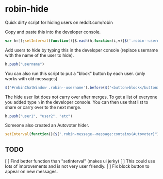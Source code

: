 # robin-hide
Quick dirty script for hiding users on reddit.com/robin

Copy and paste this into the developer console.

```javascript
var h=[];setInterval(function(){$.each(h,function(i,v){$('.robin--username:contains('+v+')').parent().hide();});},100);
```

Add users to hide by typing this in the developer console (replace username with the name of the user to hide).

```javascript
h.push("username")
```

You can also run this script to put a "block" button by each user. (only works with old messages)
```javascript
$('#robinChatWindow .robin--username').before($('<button>block</button>').click(function(){h.push($(this).siblings('.robin--username').text())}));
```

The hide user list does not carry over after merges. To get a list of everyone you added type `h` in the developer console. You can then use that list to share or carry over to the next merge.

```javascript
h.push("user1", "user2", "etc")
```

Someone also created an Autovoter hider.

```javascript
setInterval(function(){$(".robin-message--message:contains(Autovoter)").parent().hide()},100)
```

## TODO

[ ] Find better function than "setInterval" (makes ui jerky)
[ ] This could use lots of improvements and is not very user friendly. 
[ ] Fix block button to appear on new messages.
